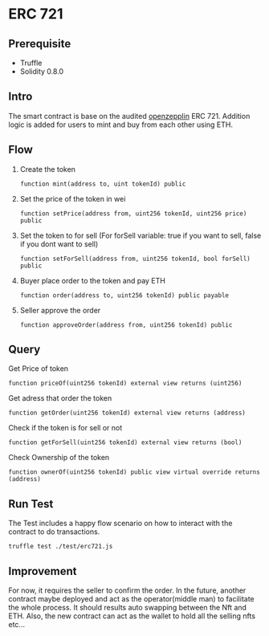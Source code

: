 # ERC 721
## Prerequisite
* Truffle
* Solidity 0.8.0
## Intro
The smart contract is base on the audited [openzepplin](https://github.com/OpenZeppelin/openzeppelin-contracts/blob/master/contracts/token/ERC721/ERC721.sol) ERC 721. Addition logic is added for users to mint and buy from each other using ETH.

## Flow
1. Create the token

    ```
    function mint(address to, uint tokenId) public
    ```
2. Set the price of the token in wei

    ```
    function setPrice(address from, uint256 tokenId, uint256 price) public
    ```
3. Set the token to for sell (For forSell variable: true if you want to sell, false if you dont want to sell)
    ```
   function setForSell(address from, uint256 tokenId, bool forSell) public
   ```
4. Buyer place order to the token and pay ETH
    ```
   function order(address to, uint256 tokenId) public payable
   ```
5. Seller approve the order
    ```
    function approveOrder(address from, uint256 tokenId) public
    ```

## Query
Get Price of token
```
function priceOf(uint256 tokenId) external view returns (uint256)
```
Get adress that order the token
```
function getOrder(uint256 tokenId) external view returns (address)
```
Check if the token is for sell or not
```
function getForSell(uint256 tokenId) external view returns (bool)
```
Check Ownership of the token
```
function ownerOf(uint256 tokenId) public view virtual override returns (address)
```

## Run Test
The Test includes a happy flow scenario on how to interact with the contract to do transactions.
```
truffle test ./test/erc721.js
```

## Improvement
For now, it requires the seller to confirm the order. In the future, another contract maybe deployed and act as the operator(middle man) to facilitate the whole process.
It should results auto swapping between the Nft and ETH. Also, the new contract can act as the wallet to hold all the selling nfts etc...